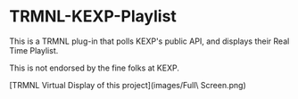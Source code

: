 # TRMNL-KEXP-Playlist

This is a TRMNL plug-in that polls KEXP's public API, and displays their Real Time Playlist.

This is not endorsed by the fine folks at KEXP.

[TRMNL Virtual Display of this project](images/Full\ Screen.png)
